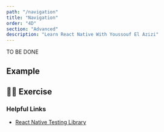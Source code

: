 ```yaml
---
path: "/navigation"
title: "Navigation"
order: "4D"
section: "Advanced"
description: "Learn React Native With Youssouf El Azizi"
---
```


TO BE DONE

## Example

## 🧑‍💻 Exercise

### Helpful Links

- [React Native Testing Library](https://github.com/callstack/react-native-testing-library)
